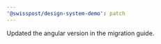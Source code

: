 ```yaml
---
'@swisspost/design-system-demo': patch
---
```


Updated the angular version in the migration guide.
